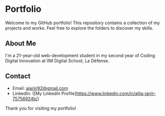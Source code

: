 # Portfolio

Welcome to my GitHub portfolio! This repository contains a collection of my projects and works. Feel free to explore the folders to discover my skills.

## About Me

I'm a 21-year-old web-development student in my second year of Coding Digital Innovation at IIM Digital School, La Défense.

## Contact

- Email: ajarjir92@gmail.com
- LinkedIn: ([My LinkedIn Profile]https://www.linkedin.com/in/allia-jarjir-75756924b/)


Thank you for visiting my portfolio!
